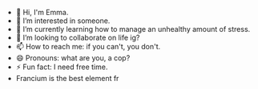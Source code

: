 - 👋 Hi, I'm Emma. 
- 👀 I’m interested in someone. 
- 🌱 I’m currently learning how to manage an unhealthy amount of stress.
- 💞️ I’m looking to collaborate on life ig?
- 📫 How to reach me: if you can't, you don't.
- 😄 Pronouns: what are you, a cop?
- ⚡ Fun fact: I need free time.
- Francium is the best element fr

<!---
Queen-Emmalani/Queen-Emmalani is a ✨ special ✨ repository because its `README.md` (this file) appears on your GitHub profile.
You can click the Preview link to take a look at your changes.
--->
